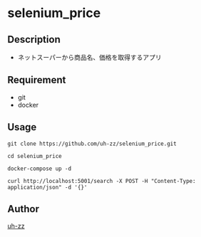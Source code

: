 selenium_price
====

## Description
- ネットスーパーから商品名、価格を取得するアプリ

## Requirement
- git
- docker

## Usage

```
git clone https://github.com/uh-zz/selenium_price.git

cd selenium_price

docker-compose up -d

curl http://localhost:5001/search -X POST -H "Content-Type: application/json" -d '{}'
```

## Author

[uh-zz](https://github.com/uh-zz)
